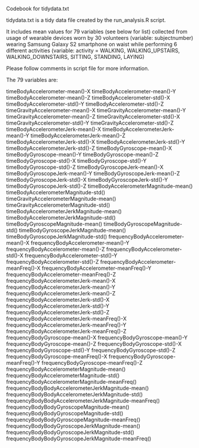 Codebook for tidydata.txt

tidydata.txt is a tidy data file created by the run_analysis.R script.

It includes mean values for 79 variables (see below for list) collected from usage of wearable devices worn by 30 volunteers (variable: subjectnumber) wearing Samsung Galaxy S2 smartphone on waist while performing 6 different activities (variable: activity = WALKING, WALKING_UPSTAIRS, WALKING_DOWNSTAIRS, SITTING, STANDING, LAYING)

Please follow comments in script file for more information.

The 79 variables are: 

timeBodyAccelerometer-mean()-X
timeBodyAccelerometer-mean()-Y
timeBodyAccelerometer-mean()-Z
timeBodyAccelerometer-std()-X
timeBodyAccelerometer-std()-Y
timeBodyAccelerometer-std()-Z
timeGravityAccelerometer-mean()-X
timeGravityAccelerometer-mean()-Y
timeGravityAccelerometer-mean()-Z
timeGravityAccelerometer-std()-X
timeGravityAccelerometer-std()-Y
timeGravityAccelerometer-std()-Z
timeBodyAccelerometerJerk-mean()-X
timeBodyAccelerometerJerk-mean()-Y
timeBodyAccelerometerJerk-mean()-Z
timeBodyAccelerometerJerk-std()-X
timeBodyAccelerometerJerk-std()-Y
timeBodyAccelerometerJerk-std()-Z
timeBodyGyroscope-mean()-X
timeBodyGyroscope-mean()-Y
timeBodyGyroscope-mean()-Z
timeBodyGyroscope-std()-X
timeBodyGyroscope-std()-Y
timeBodyGyroscope-std()-Z
timeBodyGyroscopeJerk-mean()-X
timeBodyGyroscopeJerk-mean()-Y
timeBodyGyroscopeJerk-mean()-Z
timeBodyGyroscopeJerk-std()-X
timeBodyGyroscopeJerk-std()-Y
timeBodyGyroscopeJerk-std()-Z
timeBodyAccelerometerMagnitude-mean()
timeBodyAccelerometerMagnitude-std()
timeGravityAccelerometerMagnitude-mean()
timeGravityAccelerometerMagnitude-std()
timeBodyAccelerometerJerkMagnitude-mean()
timeBodyAccelerometerJerkMagnitude-std()
timeBodyGyroscopeMagnitude-mean()
timeBodyGyroscopeMagnitude-std()
timeBodyGyroscopeJerkMagnitude-mean()
timeBodyGyroscopeJerkMagnitude-std()
frequencyBodyAccelerometer-mean()-X
frequencyBodyAccelerometer-mean()-Y
frequencyBodyAccelerometer-mean()-Z
frequencyBodyAccelerometer-std()-X
frequencyBodyAccelerometer-std()-Y
frequencyBodyAccelerometer-std()-Z
frequencyBodyAccelerometer-meanFreq()-X
frequencyBodyAccelerometer-meanFreq()-Y
frequencyBodyAccelerometer-meanFreq()-Z
frequencyBodyAccelerometerJerk-mean()-X
frequencyBodyAccelerometerJerk-mean()-Y
frequencyBodyAccelerometerJerk-mean()-Z
frequencyBodyAccelerometerJerk-std()-X
frequencyBodyAccelerometerJerk-std()-Y
frequencyBodyAccelerometerJerk-std()-Z
frequencyBodyAccelerometerJerk-meanFreq()-X
frequencyBodyAccelerometerJerk-meanFreq()-Y
frequencyBodyAccelerometerJerk-meanFreq()-Z
frequencyBodyGyroscope-mean()-X
frequencyBodyGyroscope-mean()-Y
frequencyBodyGyroscope-mean()-Z
frequencyBodyGyroscope-std()-X
frequencyBodyGyroscope-std()-Y
frequencyBodyGyroscope-std()-Z
frequencyBodyGyroscope-meanFreq()-X
frequencyBodyGyroscope-meanFreq()-Y
frequencyBodyGyroscope-meanFreq()-Z
frequencyBodyAccelerometerMagnitude-mean()
frequencyBodyAccelerometerMagnitude-std()
frequencyBodyAccelerometerMagnitude-meanFreq()
frequencyBodyBodyAccelerometerJerkMagnitude-mean()
frequencyBodyBodyAccelerometerJerkMagnitude-std()
frequencyBodyBodyAccelerometerJerkMagnitude-meanFreq()
frequencyBodyBodyGyroscopeMagnitude-mean()
frequencyBodyBodyGyroscopeMagnitude-std()
frequencyBodyBodyGyroscopeMagnitude-meanFreq()
frequencyBodyBodyGyroscopeJerkMagnitude-mean()
frequencyBodyBodyGyroscopeJerkMagnitude-std()
frequencyBodyBodyGyroscopeJerkMagnitude-meanFreq()


